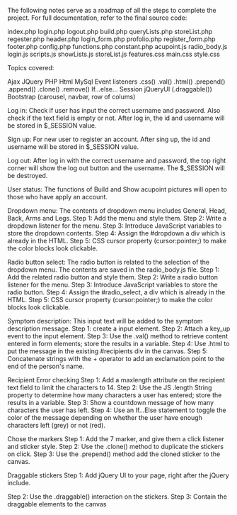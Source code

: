 The following notes serve as a roadmap of all the steps to complete the project.
For full documentation, refer to the final source code:

index.php
login.php
logout.php
build.php
queryLists.php
storeList.php
regester.php
header.php
login_form.php
profolio.php
register_form.php
footer.php
config.php
functions.php
constant.php
acupoint.js
radio_body.js
login.js
scripts.js
showLists.js
storeList.js
features.css
main.css
style.css

Topics covered:

Ajax
JQuery
PHP
Html
MySql
Event listeners
.css()
.val()
.html()
.prepend()
.append()
.clone()
.remove()
If...else...
Session
jQueryUI (.draggable())
Bootstrap (carousel, navbar, row of colums)

Log in:
Check if user has input the correct username and password. Also check if the text field is empty or not. After log in, the id and username will be stored in $_SESSION value. 

Sign up:
For new user to register an account. After sing up, the id and username will be stored in $_SESSION value.

Log out:
After log in with the correct username and password, the top right corner will show the log out button and the username. The $_SESSION will be destroyed. 

User status:
The functions of Build and Show acupoint pictures will open to those who have apply an account.

Dropdown menu:
The contents of dropdown menu includes General, Head, Back, Arms and Legs.
Step 1: Add the menu and style them.
Step 2: Write a dropdown listener for the menu.
Step 3: Introduce JavaScript variables to store the dropdown contents.
Step 4: Assign the #dropdown  a div which is already in the HTML.
Step 5: CSS cursor property (cursor:pointer;) to make the color blocks look clickable.


Radio button select:
The radio button is related to the selection of the dropdown menu. The contents are saved in the radio_body.js file.
Step 1: Add the related radio button and style them.
Step 2: Write a radio button listener for the menu.
Step 3: Introduce JavaScript variables to store the radio button.
Step 4: Assign the #radio_select, a div which is already in the HTML.
Step 5: CSS cursor property (cursor:pointer;) to make the color blocks look clickable.

Symptom description:
This input text will be added to the symptom description message.
Step 1: create a input element.
Step 2: Attach a key_up event to the input element.
Step 3: Use the .val() method to retrieve content entered in form elements; store the results in a variable.
Step 4: Use .html to put the message in the existing #recipients div in the canvas.
Step 5: Concatenate strings with the + operator to add an exclamation point to the end of the person's name.

Recipient Error checking
Step 1: Add a maxlength attribute on the recipient text field to limit the characters to 14.
Step 2: Use the JS .length String property to determine how many characters a user has entered; store the results in a variable.
Step 3: Show a countdown message of how many characters the user has left.
Step 4: Use an If...Else statement to toggle the color of the message depending on whether the user have enough characters left (grey) or not (red).

Chose the markers
Step 1: Add the 7 marker, and give them a click listener and sticker style.
Step 2: Use the .clone() method to duplicate the stickers on click.
Step 3: Use the .prepend() method add the cloned sticker to the canvas.

Draggable stickers
Step 1: Add jQuery UI to your page, right after the jQuery include.

<script type="text/javascript" src="https://ajax.googleapis.com/ajax/libs/jqueryui/1.10.3/jquery-ui.min.js"></script>
Step 2: Use the .draggable() interaction on the stickers.
Step 3: Contain the draggable elements to the canvas
